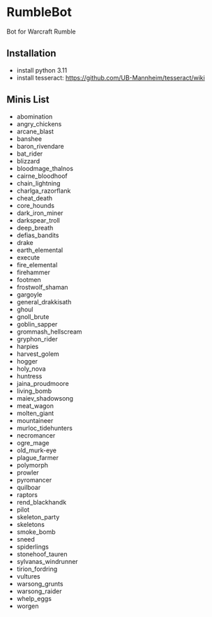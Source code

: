 # RumbleBot
Bot for Warcraft Rumble


## Installation
- install python 3.11
- install tesseract: https://github.com/UB-Mannheim/tesseract/wiki


## Minis List
- abomination
- angry_chickens
- arcane_blast
- banshee
- baron_rivendare
- bat_rider
- blizzard
- bloodmage_thalnos
- cairne_bloodhoof
- chain_lightning
- charlga_razorflank
- cheat_death
- core_hounds
- dark_iron_miner
- darkspear_troll
- deep_breath
- defias_bandits
- drake
- earth_elemental
- execute
- fire_elemental
- firehammer
- footmen
- frostwolf_shaman
- gargoyle
- general_drakkisath
- ghoul
- gnoll_brute
- goblin_sapper
- grommash_hellscream
- gryphon_rider
- harpies
- harvest_golem
- hogger
- holy_nova
- huntress
- jaina_proudmoore
- living_bomb
- maiev_shadowsong
- meat_wagon
- molten_giant
- mountaineer
- murloc_tidehunters
- necromancer
- ogre_mage
- old_murk-eye
- plague_farmer
- polymorph
- prowler
- pyromancer
- quilboar
- raptors
- rend_blackhandk
- pilot
- skeleton_party
- skeletons
- smoke_bomb
- sneed
- spiderlings
- stonehoof_tauren
- sylvanas_windrunner
- tirion_fordring
- vultures
- warsong_grunts
- warsong_raider
- whelp_eggs
- worgen
